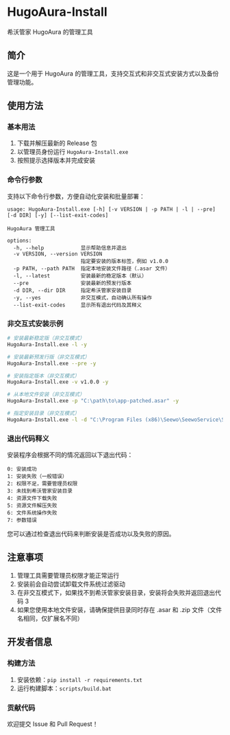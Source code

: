 # HugoAura-Install

希沃管家 HugoAura 的管理工具

## 简介

这是一个用于 HugoAura 的管理工具，支持交互式和非交互式安装方式以及备份管理功能。

## 使用方法

### 基本用法

1. 下载并解压最新的 Release 包
2. 以管理员身份运行 `HugoAura-Install.exe`
3. 按照提示选择版本并完成安装

### 命令行参数

支持以下命令行参数，方便自动化安装和批量部署：

```
usage: HugoAura-Install.exe [-h] [-v VERSION | -p PATH | -l | --pre] [-d DIR] [-y] [--list-exit-codes]

HugoAura 管理工具

options:
  -h, --help            显示帮助信息并退出
  -v VERSION, --version VERSION
                        指定要安装的版本标签，例如 v1.0.0
  -p PATH, --path PATH  指定本地安装文件路径（.asar 文件）
  -l, --latest          安装最新的稳定版本（默认）
  --pre                 安装最新的预发行版本
  -d DIR, --dir DIR     指定希沃管家安装目录
  -y, --yes             非交互模式，自动确认所有操作
  --list-exit-codes     显示所有退出代码及其释义
```

### 非交互式安装示例

```bash
# 安装最新稳定版（非交互模式）
HugoAura-Install.exe -l -y

# 安装最新预发行版（非交互模式）
HugoAura-Install.exe --pre -y

# 安装指定版本（非交互模式）
HugoAura-Install.exe -v v1.0.0 -y

# 从本地文件安装（非交互模式）
HugoAura-Install.exe -p "C:\path\to\app-patched.asar" -y

# 指定安装目录（非交互模式）
HugoAura-Install.exe -l -d "C:\Program Files (x86)\Seewo\SeewoService\SeewoService_1.0.0\SeewoServiceAssistant\resources" -y
```

### 退出代码释义

安装程序会根据不同的情况返回以下退出代码：

```
0: 安装成功
1: 安装失败（一般错误）
2: 权限不足，需要管理员权限
3: 未找到希沃管家安装目录
4: 资源文件下载失败
5: 资源文件解压失败
6: 文件系统操作失败
7: 参数错误
```

您可以通过检查退出代码来判断安装是否成功以及失败的原因。

## 注意事项

1. 管理工具需要管理员权限才能正常运行
2. 安装前会自动尝试卸载文件系统过滤驱动
3. 在非交互模式下，如果找不到希沃管家安装目录，安装将会失败并返回退出代码 3
4. 如果您使用本地文件安装，请确保提供目录同时存在 .asar 和 .zip 文件（文件名相同，仅扩展名不同）

## 开发者信息

### 构建方法

1. 安装依赖：`pip install -r requirements.txt`
2. 运行构建脚本：`scripts/build.bat`

### 贡献代码

欢迎提交 Issue 和 Pull Request！
